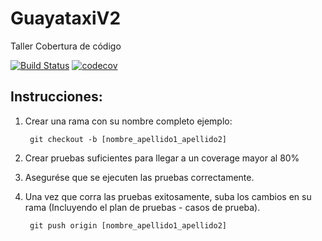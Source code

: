 # GuayataxiV2
Taller Cobertura de código

[![Build Status](https://travis-ci.org/junkluis/GuayataxiV2.svg?branch=xavier_andrade_villota)](https://travis-ci.org/junkluis/GuayataxiV2)
[![codecov](https://codecov.io/gh/junkluis/GuayataxiV2/branch/xavier_andrade_villota/graph/badge.svg)](https://codecov.io/gh/junkluis/GuayataxiV2)


## Instrucciones:

1. Crear una rama con su nombre completo ejemplo:

		git checkout -b [nombre_apellido1_apellido2]

2. Crear pruebas suficientes para llegar a un coverage mayor al 80%

3. Asegurése que se ejecuten las pruebas correctamente. 

4. Una vez que corra las pruebas exitosamente, suba los cambios en su rama (Incluyendo el plan de pruebas - casos de prueba).

		git push origin [nombre_apellido1_apellido2]

